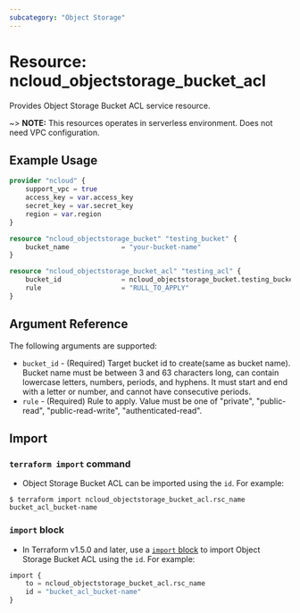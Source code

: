 ```yaml
---
subcategory: "Object Storage"
---
```



# Resource: ncloud_objectstorage_bucket_acl

Provides Object Storage Bucket ACL service resource.

~> **NOTE:** This resources operates in serverless environment. Does not need VPC configuration.

## Example Usage

```terraform
provider "ncloud" {
    support_vpc = true
    access_key = var.access_key
    secret_key = var.secret_key
    region = var.region
}

resource "ncloud_objectstorage_bucket" "testing_bucket" {
    bucket_name				= "your-bucket-name"
}

resource "ncloud_objectstorage_bucket_acl" "testing_acl" {
    bucket_id				= ncloud_objectstorage_bucket.testing_bucket.id
    rule					= "RULL_TO_APPLY"
}
```

## Argument Reference

The following arguments are supported:

* `bucket_id` - (Required) Target bucket id to create(same as bucket name). Bucket name must be between 3 and 63 characters long, can contain lowercase letters, numbers, periods, and hyphens. It must start and end with a letter or number, and cannot have consecutive periods.
* `rule` - (Required) Rule to apply. Value must be one of "private", "public-read", "public-read-write", "authenticated-read".

## Import

### `terraform import` command

* Object Storage Bucket ACL can be imported using the `id`. For example:

```console
$ terraform import ncloud_objectstorage_bucket_acl.rsc_name bucket_acl_bucket-name
```

### `import` block

* In Terraform v1.5.0 and later, use a [`import` block](https://developer.hashicorp.com/terraform/language/import) to import Object Storage Bucket ACL using the `id`. For example:

```terraform
import {
    to = ncloud_objectstorage_bucket_acl.rsc_name
    id = "bucket_acl_bucket-name"
}
```